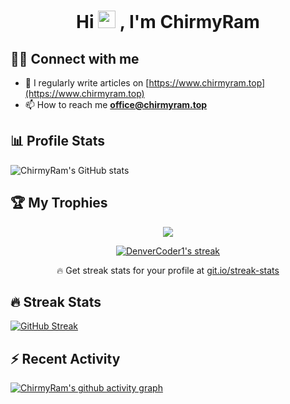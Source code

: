 <h1 align="center">
Hi <img src="https://media.giphy.com/media/hvRJCLFzcasrR4ia7z/giphy.gif" width="28"> , I'm ChirmyRam
</h1>

<!-- Typing SVG by DenverCoder1 - https://github.com/DenverCoder1/readme-typing-svg -->
<p align="center">
  <a href="https://readme-typing-svg.herokuapp.com?color=10B5AE&center=true&vCenter=true&lines=This+is+ChirmyRam's+github+profile"></a>
</p>

## 🙋‍♂️ Connect with me
- 📝 I regularly write articles on [https://www.chirmyram.top](https://www.chirmyram.top)
- 📫 How to reach me **office@chirmyram.top**

## 📊 Profile Stats
![ChirmyRam's GitHub stats](https://github-readme-stats.vercel.app/api?username=ChirmyRam&theme=vue-dark&show_icons=true)

## 🏆 My Trophies
<p align="center">
  <a href="https://github.com/ryo-ma/github-profile-trophy">
    <img src="https://github-profile-trophy.vercel.app/?username=ChirmyRam&theme=flat&no-frame=true&column=9"/>
  </a>
</p>

<!-- GitHub Readme Streak Stats - https://github.com/DenverCoder1/github-readme-streak-stats -->
<p align="center">
  <a href="https://github.com/DenverCoder1/github-readme-streak-stats">
    <img title="🔥 Get streak stats for your profile at git.io/streak-stats" alt="DenverCoder1's streak" src="https://github-readme-streak-stats.herokuapp.com/?user=DenverCoder1&theme=monokai-metallian&hide_border=true"/>
  </a>
  <p align="center">🔥 Get streak stats for your profile at <a href="https://git.io/streak-stats">git.io/streak-stats</a></p>
</p>


## 🔥 Streak Stats
[![GitHub Streak](http://github-readme-streak-stats.herokuapp.com?user=ChirmyRam&theme=gruvbox&hide_border=true&background=07183DF7&fire=DD2727&ring=19BCDD&dates=2DCBDD&currStreakNum=DDAB07)](https://git.io/streak-stats)

## ⚡ Recent Activity
[![ChirmyRam's github activity graph](https://activity-graph.herokuapp.com/graph?username=ChirmyRam&theme=github&area=true&hide_border=true)](https://github.com/ashutosh00710/github-readme-activity-graph)
